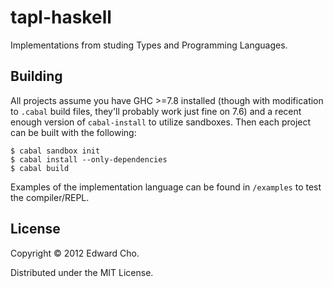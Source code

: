 # tapl-haskell

Implementations from studing Types and Programming Languages.

## Building

All projects assume you have GHC >=7.8 installed (though with
modification to `.cabal` build files, they'll probably work just fine
on 7.6) and a recent enough version of `cabal-install` to utilize
sandboxes. Then each project can be built with the following:

```
$ cabal sandbox init
$ cabal install --only-dependencies
$ cabal build
```

Examples of the implementation language can be found in `/examples` to
test the compiler/REPL.

## License

Copyright © 2012 Edward Cho.

Distributed under the MIT License.